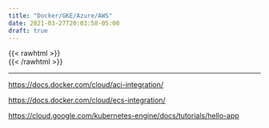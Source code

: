 ```yaml
---
title: "Docker/GKE/Azure/AWS"
date: 2021-03-27T20:03:58-05:00
draft: true
---
```


{{< rawhtml >}}
<br />
{{< /rawhtml >}}

***
https://docs.docker.com/cloud/aci-integration/

https://docs.docker.com/cloud/ecs-integration/

https://cloud.google.com/kubernetes-engine/docs/tutorials/hello-app
